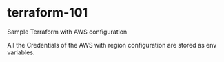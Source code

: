 # terraform-101
Sample Terraform with AWS configuration


All the Credentials of the AWS with region configuration are stored as env variables.
